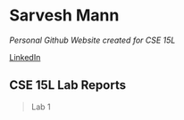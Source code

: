 # Sarvesh Mann
*Personal Github Website created for CSE 15L*

[LinkedIn](linkedin.com/in/sarveshmann)

## CSE 15L Lab Reports

> Lab 1


